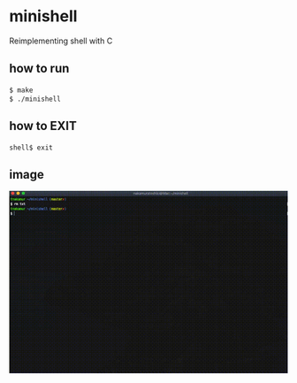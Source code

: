 # minishell
Reimplementing shell with C

## how to run
```
$ make
$ ./minishell
```

## how to EXIT
```
shell$ exit
```

## image
![Image](img/output.gif)

